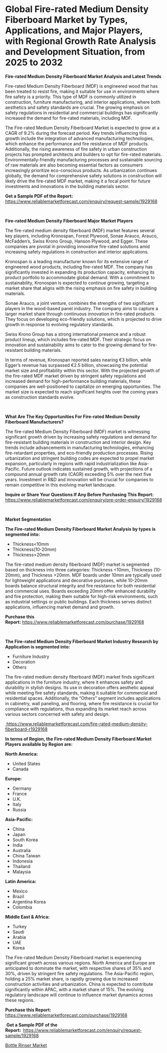 <p><h1>Global Fire-rated Medium Density Fiberboard Market by Types, Applications, and Major Players, with Regional Growth Rate Analysis and Development Situation, from 2025 to 2032</h1></p><p><strong>Fire-rated Medium Density Fiberboard Market Analysis and Latest Trends</strong></p>
<p><p>Fire-rated Medium Density Fiberboard (MDF) is engineered wood that has been treated to resist fire, making it suitable for use in environments where fire safety is a priority. This type of MDF is commonly utilized in construction, furniture manufacturing, and interior applications, where both aesthetics and safety standards are crucial. The growing emphasis on safety regulations in residential and commercial buildings has significantly increased the demand for fire-rated materials, including MDF.</p><p>The Fire-rated Medium Density Fiberboard Market is expected to grow at a CAGR of 9.2% during the forecast period. Key trends influencing this growth include the integration of advanced manufacturing technologies, which enhance the performance and fire resistance of MDF products. Additionally, the rising awareness of fire safety in urban construction projects has prompted architects and builders to opt for fire-rated materials. Environmentally-friendly manufacturing processes and sustainable sourcing of raw materials are also becoming essential factors as consumers increasingly prioritize eco-conscious products. As urbanization continues globally, the demand for comprehensive safety solutions in construction will likely drive the fire-rated MDF market, making it a focal point for future investments and innovations in the building materials sector.</p></p>
<p><strong>Get a Sample PDF of the Report:&nbsp;</strong> <a href="https://www.reliablemarketforecast.com/enquiry/request-sample/1929168?utm_campaign=3175&utm_medium=2&utm_source=Github&utm_content=ia&utm_term=29032025&utm_id=fire-rated-medium-density-fiberboard">https://www.reliablemarketforecast.com/enquiry/request-sample/1929168</a></p>
<p>&nbsp;</p>
<p><strong>Fire-rated Medium Density Fiberboard Major Market Players</strong></p>
<p><p>The fire-rated medium density fiberboard (MDF) market features several key players, including Kronospan, Forest Plywood, Sonae Arauco, Arauco, McFadden’s, Swiss Krono Group, Hanson Plywood, and Egger. These companies are pivotal in providing innovative fire-rated solutions amid increasing safety regulations in construction and interior applications.</p><p>Kronospan is a leading manufacturer known for its extensive range of engineered wood products, including fire-rated MDF. The company has significantly invested in expanding its production capacity, enhancing its product portfolio to accommodate global demand. With a commitment to sustainability, Kronospan is expected to continue growing, targeting a market share that aligns with the rising emphasis on fire safety in building materials.</p><p>Sonae Arauco, a joint venture, combines the strengths of two significant players in the wood-based panel industry. The company aims to capture a larger market share through continuous innovation in fire-rated products. They focus on developing eco-friendly solutions, which is projected to drive growth in response to evolving regulatory standards.</p><p>Swiss Krono Group has a strong international presence and a robust product lineup, which includes fire-rated MDF. Their strategic focus on innovation and sustainability aims to cater to the growing demand for fire-resistant building materials.</p><p>In terms of revenue, Kronospan reported sales nearing €3 billion, while Egger’s revenue has surpassed €2.5 billion, showcasing the potential market size and profitability within this sector. With the projected growth of the fire-rated MDF market driven by stringent safety regulations and increased demand for high-performance building materials, these companies are well-positioned to capitalize on emerging opportunities. The market size is expected to reach significant heights over the coming years as construction standards evolve.</p></p>
<p>&nbsp;</p>
<p><strong>What Are The Key Opportunities For Fire-rated Medium Density Fiberboard Manufacturers?</strong></p>
<p><p>The fire-rated Medium Density Fiberboard (MDF) market is witnessing significant growth driven by increasing safety regulations and demand for fire-resistant building materials in construction and interior design. Key trends include advancements in manufacturing technologies, enhancing fire-retardant properties, and eco-friendly production processes. Rising urbanization and stringent building codes are expected to propel market expansion, particularly in regions with rapid industrialization like Asia-Pacific. Future outlook indicates sustained growth, with projections of a compound annual growth rate (CAGR) exceeding 5% over the next five years. Investment in R&D and innovation will be crucial for companies to remain competitive in this evolving market landscape.</p></p>
<p><strong>Inquire or Share Your Questions If Any Before Purchasing This Report:</strong> <a href="https://www.reliablemarketforecast.com/enquiry/pre-order-enquiry/1929168?utm_campaign=3175&utm_medium=2&utm_source=Github&utm_content=ia&utm_term=29032025&utm_id=fire-rated-medium-density-fiberboard">https://www.reliablemarketforecast.com/enquiry/pre-order-enquiry/1929168</a></p>
<p>&nbsp;</p>
<p><strong>Market Segmentation</strong></p>
<p><strong>The Fire-rated Medium Density Fiberboard Market Analysis by types is segmented into:</strong></p>
<p><ul><li>Thickness<10mm</li><li>Thickness(10-20mm)</li><li>Thickness>20mm</li></ul></p>
<p><p>The fire-rated medium density fiberboard (MDF) market is segmented based on thickness into three categories: Thickness <10mm, Thickness (10-20mm), and Thickness >20mm. MDF boards under 10mm are typically used for lightweight applications and decorative purposes, while 10-20mm boards balance structural integrity and fire resistance for both residential and commercial uses. Boards exceeding 20mm offer enhanced durability and fire protection, making them suitable for high-risk environments, such as industrial settings or public buildings. Each thickness serves distinct applications, influencing market demand and growth.</p></p>
<p><strong>Purchase this Report:&nbsp;</strong><a href="https://www.reliablemarketforecast.com/purchase/1929168?utm_campaign=3175&utm_medium=2&utm_source=Github&utm_content=ia&utm_term=29032025&utm_id=fire-rated-medium-density-fiberboard">https://www.reliablemarketforecast.com/purchase/1929168</a></p>
<p>&nbsp;</p>
<p><strong>The Fire-rated Medium Density Fiberboard Market Industry Research by Application is segmented into:</strong></p>
<p><ul><li>Furniture Industry</li><li>Decoration</li><li>Others</li></ul></p>
<p><p>The fire-rated medium density fiberboard (MDF) market finds significant applications in the furniture industry, where it enhances safety and durability in stylish designs. Its use in decoration offers aesthetic appeal while meeting fire safety standards, making it suitable for commercial and residential spaces. Additionally, the “Others” segment includes applications in cabinetry, wall paneling, and flooring, where fire resistance is crucial for compliance with regulations, thus expanding its market reach across various sectors concerned with safety and design.</p></p>
<p><a href="https://www.reliablemarketforecast.com/fire-rated-medium-density-fiberboard-r1929168?utm_campaign=3175&utm_medium=2&utm_source=Github&utm_content=ia&utm_term=29032025&utm_id=fire-rated-medium-density-fiberboard">&nbsp;https://www.reliablemarketforecast.com/fire-rated-medium-density-fiberboard-r1929168</a></p>
<p><strong>In terms of Region, the Fire-rated Medium Density Fiberboard Market Players available by Region are:</strong></p>
<p>
    <p> <strong> North America: </strong>
        <ul>
            <li>United States</li>
            <li>Canada</li>
        </ul>
        </p> 
    <p> <strong> Europe: </strong>
        <ul>
            <li>Germany</li>
            <li>France</li>
            <li>U.K.</li>
            <li>Italy</li>
            <li>Russia</li>
        </ul>
        </p> 
    <p> <strong> Asia-Pacific: </strong>
        <ul>
            <li>China</li>
            <li>Japan</li>
            <li>South Korea</li>
            <li>India</li>
            <li>Australia</li>
            <li>China Taiwan</li>
            <li>Indonesia</li>
            <li>Thailand</li>
            <li>Malaysia</li>
        </ul>
        </p> 
    <p> <strong> Latin America: </strong>
        <ul>
            <li>Mexico</li>
            <li>Brazil</li>
            <li>Argentina Korea</li>
            <li>Colombia</li>
        </ul>
        </p> 
    <p> <strong> Middle East & Africa: </strong>
        <ul>
            <li>Turkey</li>
            <li>Saudi</li>
            <li>Arabia</li>
            <li>UAE</li>
            <li>Korea</li>
        </ul>
    </p>
    </p>
<p><p>The Fire-rated Medium Density Fiberboard market is experiencing significant growth across various regions. North America and Europe are anticipated to dominate the market, with respective shares of 35% and 30%, driven by stringent fire safety regulations. The Asia-Pacific region, holding a 25% market share, is rapidly growing due to increased construction activities and urbanization. China is expected to contribute significantly within APAC, with a market share of 15%. The evolving regulatory landscape will continue to influence market dynamics across these regions.</p></p>
<p><strong>Purchase this Report: </strong><a href="https://www.reliablemarketforecast.com/purchase/1929168?utm_campaign=3175&utm_medium=2&utm_source=Github&utm_content=ia&utm_term=29032025&utm_id=fire-rated-medium-density-fiberboard">https://www.reliablemarketforecast.com/purchase/1929168</a></p>
<p>&nbsp;<strong>Get a Sample PDF of the Report:&nbsp;&nbsp;</strong><a href="https://www.reliablemarketforecast.com/enquiry/request-sample/1929168?utm_campaign=3175&utm_medium=2&utm_source=Github&utm_content=ia&utm_term=29032025&utm_id=fire-rated-medium-density-fiberboard">https://www.reliablemarketforecast.com/enquiry/request-sample/1929168</a></p>
<p><strong></strong></p>
<p><p><a href="https://github.com/duscarajlha/Market-Research-Report-List-1/blob/main/bottle-rinser-market.md?utm_campaign=3175&utm_medium=2&utm_source=Github&utm_content=ia&utm_term=29032025&utm_id=fire-rated-medium-density-fiberboard">Bottle Rinser Market</a></p></p>